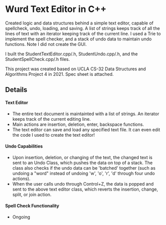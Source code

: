# Wurd Text Editor in C++
Created logic and data structures behind a simple text editor, capable of spellcheck, undo, loading, and saving. A list of strings keeps track of all the lines of text with an iterator keeping track of the current line. I used a Trie to implement the spell checker, and a stack of undo data to maintain undo functions. Note I did not create the GUI.

I built the StudentTextEditor.cpp/.h, StudentUndo.cpp/.h, and the StudentSpellCheck.cpp/.h files.

This project was created based on UCLA CS-32 Data Structures and Algorithms Project 4 in 2021. Spec sheet is attached.

## Details
#### Text Editor
- The entire text document is maintainted with a list of strings. An iterator keeps track of the current editing line. 
- Main actions are insertion, deletion, enter, backspace functions.
- The text editor can save and load any specified text file. It can even edit the code I used to create the text editor!
#### Undo Capabilities
- Upon insertion, deletion, or changing of the text, the changed text is sent to an Undo Class, which pushes the data on top of a stack. The class also checks if the undo data can be 'batched' together (such as undoing a "word" instead of undoing 'w', 'o', 'r', 'd' through four undo actions).
- When the user calls undo through Control+Z, the data is popped and sent to the above text editor class, which reverts the insertion, change, split, or join action.
#### Spell Check Functionality
- Ongoing

